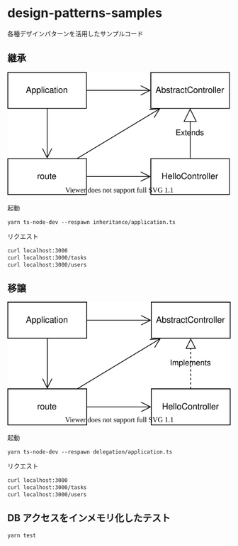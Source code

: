 # design-patterns-samples

各種デザインパターンを活用したサンプルコード

## 継承

![](./inheritance/class-diagram.svg)

起動

```console
yarn ts-node-dev --respawn inheritance/application.ts
```

リクエスト

```console
curl localhost:3000
curl localhost:3000/tasks
curl localhost:3000/users
```

## 移譲

![](./delegation/class-diagram.svg)

起動

```console
yarn ts-node-dev --respawn delegation/application.ts
```

リクエスト

```console
curl localhost:3000
curl localhost:3000/tasks
curl localhost:3000/users
```

## DB アクセスをインメモリ化したテスト

```console
yarn test
```
